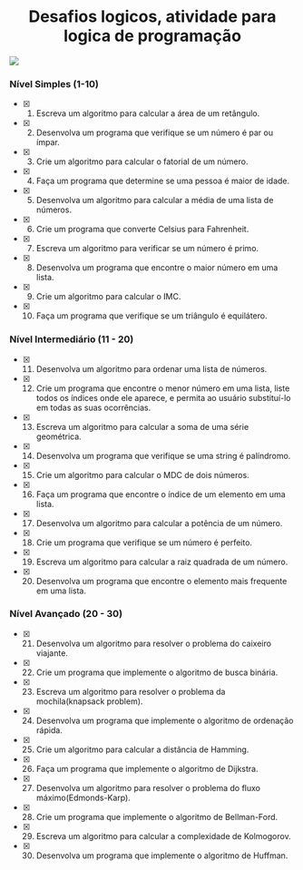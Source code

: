 <h1 align="center">Desafios logicos, atividade para logica de programação</h1>
<img loading="lazy" src="http://img.shields.io/static/v1?label=STATUS&message=EM%20DESENVOLVIMENTO&color=GREEN&style=for-the-badge"/>
</p>

### Nível Simples (1-10)

- [X] 1. Escreva um algoritmo para calcular a área de um retângulo.
- [X] 2. Desenvolva um programa que verifique se um número é par ou ímpar.
- [X] 3. Crie um algoritmo para calcular o fatorial de um número.
- [X] 4. Faça um programa que determine se uma pessoa é maior de idade.
- [X] 5. Desenvolva um algoritmo para calcular a média de uma lista de números.
- [X] 6. Crie um programa que converte Celsius para Fahrenheit.
- [X] 7. Escreva um algoritmo para verificar se um número é primo.
- [X] 8. Desenvolva um programa que encontre o maior número em uma lista.
- [X] 9. Crie um algoritmo para calcular o IMC.
- [X] 10. Faça um programa que verifique se um triângulo é equilátero.

### Nível Intermediário (11 - 20)

- [X] 11. Desenvolva um algoritmo para ordenar uma lista de números.
- [X] 12. Crie um programa que encontre o menor número em uma lista, liste todos os índices onde ele aparece, e permita ao usuário substituí-lo em todas as suas ocorrências.
- [X] 13. Escreva um algoritmo para calcular a soma de uma série geométrica.
- [X] 14. Desenvolva um programa que verifique se uma string é palíndromo.
- [X] 15. Crie um algoritmo para calcular o MDC de dois números.
- [X] 16. Faça um programa que encontre o índice de um elemento em uma lista.
- [X] 17. Desenvolva um algoritmo para calcular a potência de um número.
- [X] 18. Crie um programa que verifique se um número é perfeito.
- [X] 19. Escreva um algoritmo para calcular a raiz quadrada de um número.
- [X] 20. Desenvolva um programa que encontre o elemento mais frequente em uma lista.

### Nível Avançado (20 - 30)

- [X] 21. Desenvolva um algoritmo para resolver o problema do caixeiro viajante.
- [X] 22. Crie um programa que implemente o algoritmo de busca binária.
- [X] 23. Escreva um algoritmo para resolver o problema da mochila(knapsack problem).
- [X] 24. Desenvolva um programa que implemente o algoritmo de ordenação rápida.
- [X] 25. Crie um algoritmo para calcular a distância de Hamming.
- [X] 26. Faça um programa que implemente o algoritmo de Dijkstra.
- [X] 27. Desenvolva um algoritmo para resolver o problema do fluxo máximo(Edmonds-Karp).
- [X] 28. Crie um programa que implemente o algoritmo de Bellman-Ford.
- [X] 29. Escreva um algoritmo para calcular a complexidade de Kolmogorov.
- [X] 30. Desenvolva um programa que implemente o algoritmo de Huffman.
